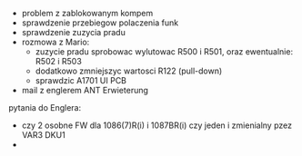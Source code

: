 - problem z zablokowanym kompem
- sprawdzenie przebiegow polaczenia funk
- sprawdzenie zuzycia pradu
- rozmowa z Mario:
	- zuzycie pradu sprobowac wylutowac R500 i R501, oraz ewentualnie: R502 i R503
	- dodatkowo zmniejszyc wartosci R122 (pull-down)
	- sprawdzic A1701 UI PCB
- mail z englerem ANT Erwieterung


pytania do Englera:
- czy 2 osobne FW dla 1086(7)R(i) i 1087BR(i) czy jeden i zmienialny pzez VAR3 DKU1
- 